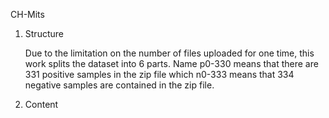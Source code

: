 CH-Mits

1. Structure
   
   Due to the limitation on the number of files uploaded for one time, this work splits the dataset into 6 parts. Name p0-330 means that there are 331 positive samples in the zip file which n0-333 means that 334 negative samples are contained in the zip file.


2. Content

   
